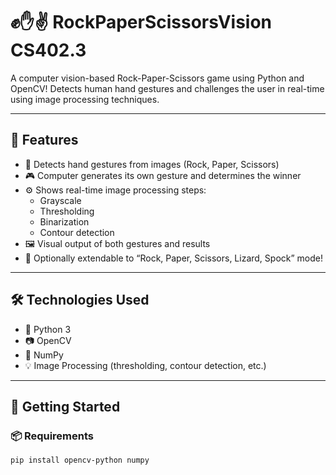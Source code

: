# ✊✋✌️ RockPaperScissorsVision CS402.3

A computer vision-based Rock-Paper-Scissors game using Python and OpenCV! Detects human hand gestures and challenges the user in real-time using image processing techniques.

---

## 🎯 Features

- 📸 Detects hand gestures from images (Rock, Paper, Scissors)
- 🎮 Computer generates its own gesture and determines the winner
- ⚙️ Shows real-time image processing steps:
  - Grayscale
  - Thresholding
  - Binarization
  - Contour detection
- 🖼️ Visual output of both gestures and results
- 🌟 Optionally extendable to “Rock, Paper, Scissors, Lizard, Spock” mode!

---

## 🛠️ Technologies Used

- 🐍 Python 3
- 📷 OpenCV
- 🧠 NumPy
- 💡 Image Processing (thresholding, contour detection, etc.)

---

## 🚀 Getting Started

### 📦 Requirements

```bash
pip install opencv-python numpy
